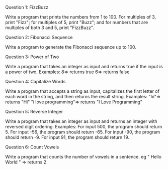 Question 1: FizzBuzz

Write a program that prints the numbers from 1 to 100. For multiples of 3, print "Fizz"; for 
multiples of 5, print "Buzz"; and for numbers that are multiples of both 3 and 5, print 
"FizzBuzz".

Question 2: Fibonacci Sequence

Write a program to generate the Fibonacci sequence up to 100.

Question 3: Power of Two

Write a program that takes an integer as input and returns true if the input is a power of two.
Examples: 
8=> returns true
6=> returns false

Question 4: Capitalize Words

Write a program that accepts a string as input, capitalizes the first letter of each word in the 
string, and then returns the result string.
Examples: 
"hi"=> returns "Hi"
"i love programming"=> returns "I Love Programming"

Question 5: Reverse Integer

Write a program that takes an integer as input and returns an integer with reversed digit 
ordering.
Examples:
For input 500, the program should return 5.
For input -56, the program should return -65.
For input -90, the program should return -9.
For input 91, the program should return 19.

Question 6: Count Vowels

Write a program that counts the number of vowels in a sentence.
eg " Hello World " => returns 2